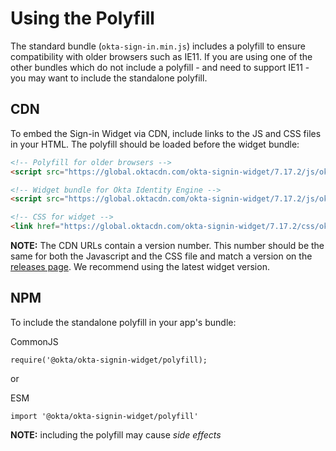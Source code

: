 # Using the Polyfill

The standard bundle (`okta-sign-in.min.js`) includes a polyfill to ensure compatibility with older browsers such as IE11. If you are using one of the other bundles which do not include a polyfill - and need to support IE11 - you may want to include the standalone polyfill.

## CDN

To embed the Sign-in Widget via CDN, include links to the JS and CSS files in your HTML. The polyfill should be loaded before the widget bundle:


```html
<!-- Polyfill for older browsers -->
<script src="https://global.oktacdn.com/okta-signin-widget/7.17.2/js/okta-sign-in.polyfill.min.js" type="text/javascript" integrity="sha384-wJqq26Mh3D881mQ2Y8EyhHmQU2ovR3nf5+uV3atTdOwBtHelrBRHOmuk5OdgckqW" crossorigin="anonymous"></script>

<!-- Widget bundle for Okta Identity Engine -->
<script src="https://global.oktacdn.com/okta-signin-widget/7.17.2/js/okta-sign-in.oie.min.js" type="text/javascript" integrity="sha384-8LjJINurj831uYiPVFXLM9lCQXtVBeVRqg1UTkKyfn2K0gPrCZY3IzfD6bhlDVJp" crossorigin="anonymous"></script>

<!-- CSS for widget -->
<link href="https://global.oktacdn.com/okta-signin-widget/7.17.2/css/okta-sign-in.min.css" type="text/css" rel="stylesheet" integrity="sha384-s4VmJS0LKpE1WfmPdAkU95ZUvAyV4VjfkpSF6d43LR0Yjt5WTPiZVBy3ed4EYneO" crossorigin="anonymous" />
```

**NOTE:** The CDN URLs contain a version number. This number should be the same for both the Javascript and the CSS file and match a version on the [releases page](https://github.com/okta/okta-signin-widget/releases). We recommend using the latest widget version.

## NPM

To include the standalone polyfill in your app's bundle:

CommonJS
```
require('@okta/okta-signin-widget/polyfill);
```

or

ESM
```
import '@okta/okta-signin-widget/polyfill'
```

**NOTE:** including the polyfill may cause *side effects*
